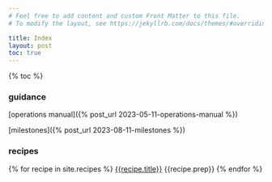 ```yaml
---
# Feel free to add content and custom Front Matter to this file.
# To modify the layout, see https://jekyllrb.com/docs/themes/#overriding-theme-defaults

title: Index
layout: post
toc: true
---
```

{% toc %}
### guidance
[operations manual]({% post_url 2023-05-11-operations-manual %})

[milestones]({% post_url 2023-08-11-milestones %})



### recipes
{% for recipe in site.recipes %}
 [{{recipe.title}}]({{recipe.url}})
 {{recipe.prep}}
{% endfor %}


